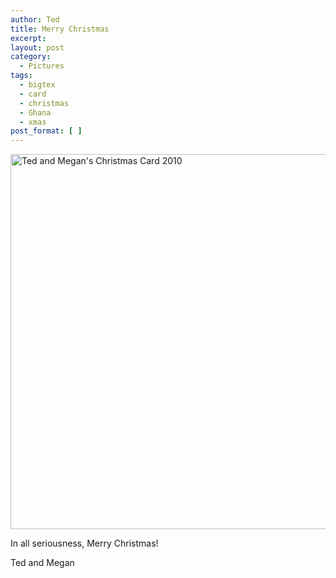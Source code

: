 ```yaml
---
author: Ted
title: Merry Christmas
excerpt:
layout: post
category:
  - Pictures
tags:
  - bigtex
  - card
  - christmas
  - Ghana
  - xmas
post_format: [ ]
---
```

<img
src="http://tedchoward.com/blog/wp-content/uploads/2010/12/xmas_card_2010.jpg"
alt="Ted and Megan's Christmas Card 2010" width="600">

In all seriousness, Merry Christmas!

Ted and Megan
